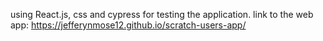 using React.js, css and cypress for testing the application.
link to the web app: https://jefferynmose12.github.io/scratch-users-app/
